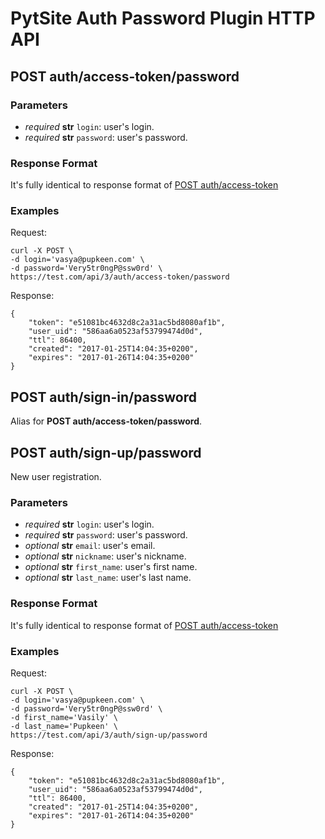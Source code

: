 # PytSite Auth Password Plugin HTTP API


## POST auth/access-token/password

### Parameters

- *required* **str** `login`: user's login.
- *required* **str** `password`: user's password.

### Response Format

It's fully identical to response format of [POST auth/access-token](https://github.com/pytsite/plugin-auth_http_api/blob/master/doc/ru/http_api.md#post-authaccess-tokendriver)

### Examples

Request:

```
curl -X POST \
-d login='vasya@pupkeen.com' \
-d password='Very5tr0ngP@ssw0rd' \
https://test.com/api/3/auth/access-token/password
```


Response:

```
{
    "token": "e51081bc4632d8c2a31ac5bd8080af1b",
    "user_uid": "586aa6a0523af53799474d0d",
    "ttl": 86400,
    "created": "2017-01-25T14:04:35+0200",
    "expires": "2017-01-26T14:04:35+0200"
}
```


## POST auth/sign-in/password

Alias for **POST auth/access-token/password**.


## POST auth/sign-up/password

New user registration.

### Parameters

- *required* **str** `login`: user's login.
- *required* **str** `password`: user's password.
- *optional* **str** `email`: user's email.
- *optional* **str** `nickname`: user's nickname.
- *optional* **str** `first_name`: user's first name.
- *optional* **str** `last_name`: user's last name.

### Response Format

It's fully identical to response format of [POST auth/access-token](https://github.com/pytsite/plugin-auth_http_api/blob/master/doc/ru/http_api.md#post-authaccess-tokendriver)

### Examples

Request:

```
curl -X POST \
-d login='vasya@pupkeen.com' \
-d password='Very5tr0ngP@ssw0rd' \
-d first_name='Vasily' \
-d last_name='Pupkeen' \
https://test.com/api/3/auth/sign-up/password
```


Response:

```
{
    "token": "e51081bc4632d8c2a31ac5bd8080af1b",
    "user_uid": "586aa6a0523af53799474d0d",
    "ttl": 86400,
    "created": "2017-01-25T14:04:35+0200",
    "expires": "2017-01-26T14:04:35+0200"
}
```
